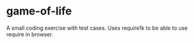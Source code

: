 

# game-of-life

A small coding exercise with test cases. Uses require1k to be able to use require in browser. 

